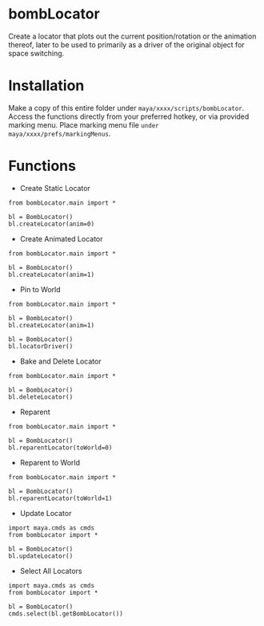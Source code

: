 # bombLocator

Create a locator that plots out the current position/rotation or the animation thereof, later to be used to primarily as a driver of the original object for space switching.

# Installation

Make a copy of this entire folder under `maya/xxxx/scripts/bombLocator`. Access the functions directly from your preferred hotkey, or via provided marking menu. Place marking menu file `under maya/xxxx/prefs/markingMenus`.

# Functions

- Create Static Locator
```
from bombLocator.main import *

bl = BombLocator()
bl.createLocator(anim=0)
```
- Create Animated Locator
```
from bombLocator.main import *

bl = BombLocator()
bl.createLocator(anim=1)
```
- Pin to World
```
from bombLocator.main import *

bl = BombLocator()
bl.createLocator(anim=1)

bl = BombLocator()
bl.locatorDriver()
```
- Bake and Delete Locator
```
from bombLocator.main import *

bl = BombLocator()
bl.deleteLocator()
```
- Reparent
```
from bombLocator.main import *

bl = BombLocator()
bl.reparentLocator(toWorld=0)
```
- Reparent to World
```
from bombLocator.main import *

bl = BombLocator()
bl.reparentLocator(toWorld=1)
```
- Update Locator
```
import maya.cmds as cmds
from bombLocator import *

bl = BombLocator()
bl.updateLocator()
```
- Select All Locators
```
import maya.cmds as cmds
from bombLocator import *

bl = BombLocator()
cmds.select(bl.getBombLocator())
```

